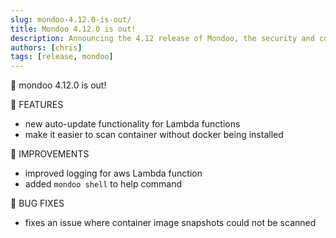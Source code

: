 ```yaml
---
slug: mondoo-4.12.0-is-out/
title: Mondoo 4.12.0 is out!
description: Announcing the 4.12 release of Mondoo, the security and compliance platform that prioritizes risks that matter most in your infrastructure.
authors: [chris]
tags: [release, mondoo]
---
```


🥳 mondoo 4.12.0 is out!

:tada: FEATURES

- new auto-update functionality for Lambda functions
- make it easier to scan container without docker being installed

🧹 IMPROVEMENTS

- improved logging for aws Lambda function
- added `mondoo shell` to help command

:bug: BUG FIXES

- fixes an issue where container image snapshots could not be scanned
